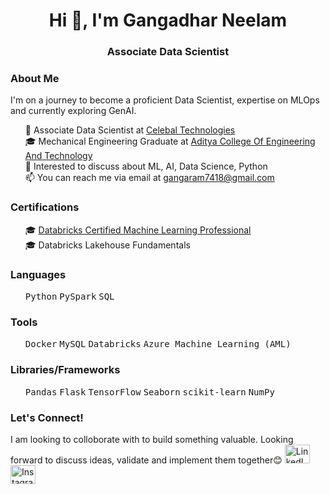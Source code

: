 <h1 align="center">Hi 👋, I'm Gangadhar Neelam</h1>
<h3 align="center">Associate Data Scientist</h3>

<h3 align="left">About Me</h3>

<p align="left">
  I'm on a journey to become a proficient Data Scientist, expertise on MLOps and currently exploring GenAI.
</p>

<ul>
  
  🌱 Associate Data Scientist at [Celebal Technologies](https://celebaltech.com/)<br>
  🎓 Mechanical Engineering Graduate at [Aditya College Of Engineering And Technology](http://www.acet.ac.in/)<br>
  💬 Interested to discuss about ML, AI, Data Science, Python<br>
  📫 You can reach me via email at <a href="mailto:gangaram7418@gmail.com">gangaram7418@gmail.com</a><br>
</ul>


<h3 align="left">Certifications</h3>
<ul>
<p align="left">
  
🎓 [Databricks Certified Machine Learning Professional](https://credentials.databricks.com/5c47b231-e46e-4635-b5fa-b3299cc02f99)<br>
🎓 Databricks Lakehouse Fundamentals<br>
</p>
</ul>

<h3 align="left">Languages</h3>
<ul>
<p align="left">
  <kbd>Python</kbd> <kbd>PySpark</kbd> <kbd>SQL</kbd>
</p>
</ul>


<h3 align="left">Tools</h3>
<ul>
<p align="left">
  <kbd>Docker</kbd> <kbd>MySQL</kbd> <kbd>Databricks</kbd> <kbd>Azure Machine Learning (AML)</kbd>
</p>
</ul>
<h3 align="left">Libraries/Frameworks</h3>
<ul>
<p align="left">
  <kbd>Pandas</kbd> <kbd>Flask</kbd> <kbd>TensorFlow</kbd> <kbd>Seaborn</kbd> <kbd>scikit-learn</kbd> <kbd>NumPy</kbd>
</p>
</ul>

<h3 align="left">Let's Connect!</h3>
<p align="left">
  I am looking to colloborate with to build something valuable. Looking forward to discuss ideas, validate and implement them together😊
<a href="https://www.linkedin.com/in/gangadhar-neelam/" target="_blank" rel="noreferrer"><img src="https://raw.githubusercontent.com/rahuldkjain/github-profile-readme-generator/master/src/images/icons/Social/linked-in-alt.svg" alt="LinkedIn" height="30" width="40" /></a>&nbsp;&nbsp;
<a href="https://instagram.com/ganga_ram_gr?utm_source=qr&igshid=MzNlNGNkZWQ4Mg==" target="_blank" rel="noreferrer"><img src="https://raw.githubusercontent.com/rahuldkjain/github-profile-readme-generator/master/src/images/icons/Social/instagram.svg" alt="Instagram" height="30" width="40" /></a>
</p>

